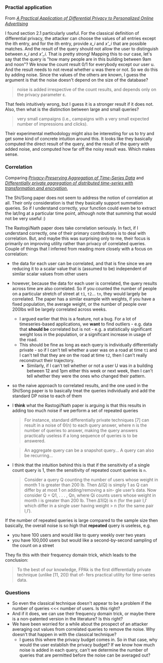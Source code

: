 ### Practial application ###

From [_A Practical Application of Diﬀerential Privacy to Personalized Online Advertising_](https://eprint.iacr.org/2011/152.pdf?fbclid=IwAR2EC4Gz0rjVv_-XCsEAiFcmp4XN_7vwU9PyL1H3RlAdoBN0Pm-nQnSZBkM)

I found section 2.1 particularly useful. For the classical definition of differential privacy, the attacker can choose the values of all entries except the ith entry, and for the ith entry, provide _x_i_ and _x'\_i_ that are possible matches. And the result of the query should not allow the user to distinguish between _x_i_ and _x'\_i_. That is pretty strong!
Mapping this to our case, let's say that the query is "how many people are in this building between 9am and noon"? We know the count result 0/1 for everybody except our user u. And the result needs to not reveal whether u was there or not. So we do this by adding noise.
Since the values of the others are known, I guess the argument is that the noise doesn't depend on the size of the database? 

> noise is added irrespective of the count results, and depends only on the privacy parameter ε.

That feels intuitively wrong, but I guess it is a stronger result if it does not. Also, then what is the distinction between large and small queries?

> very small campaigns (i.e., campaigns with a very small expected number of impressions and clicks). 

Their experimental methodology might also be interesting for us to try and get some kind of concrete intuition around this. It looks like they basically computed the direct result of the query, and the result of the query with added noise, and computed how far off the noisy result was. Which makes sense.

### Correlation ###

Comparing [_Privacy-Preserving Aggregation of Time-Series Data_](https://ssltest.cs.umd.edu/~elaine/docs/ndss2011.pdf) and [_Differentially private aggregation of distributed time-series with transformation and encryption_](http://dl.acm.org/citation.cfm?id=1807247),

The Shi/Song paper does not seem to address the notion of correlation at all. Their only consideration is that they basically support summation queries. So if I understand correctly, your function could even be to extract the lat/lng at a particular time point, although note that summing that would not be very useful :)


The Rastogi/Nath paper does take correlation seriously. In fact, if I understand correctly, one of their primary contributions is to deal with correlation. But, and maybe this was surprising only to me, their focus is primarily on improving utility rather than privacy of correlated queries.
Couple of things that I inferred from reading more closely with a focus on correlation:
- the data for each user can be correlated, and that is fine since we are reducing it to a scalar value that is (assumed to be) independent of similar scalar values from other users
- however, because the data for each user is correlated, the query results across time are also correlated. So if you counted the number of people on a particular stretch of street at `t1`, `t2`... `tn`, they would largely be correlated. The paper has a similar example with weights, if you have a fixed population, the average weight, or the number of people over 200lbs will be largely correlated across weeks.
   - I argued earlier that this is a feature, not a bug. For a lot of timeseries-based applications, we **want** to find outliers - e.g. data that **should be** correlated but is not - e.g. a statistically significant weight loss in the population, or a significant increase in usage of the road.
   - This should be fine as long as each query is individually differentially private - so if I can't tell whether a user was on a road at time `t1` and I can't tell that they are on the road at time `t2`, then I can't really reconstruct their trajectory.
     - Similarly, if I can't tell whether or not a user U was in a building between 12 and 1pm either this week or next week, then I can't tell whether they were the ones who changed their pattern.
- so the naive approach to correlated results, and the one used in the Shi/Song paper is to basically treat the queries individually and add the standard DP noise to each of them
- I **think** what the Rastogi/Nath paper is arguing is that this results in adding too much noise if we perform a set of repeated queries

    > For instance, standard differentially private techniques [7] can result in a noise of Θ(n) to each query answer, where n is the number of queries to answer, making the query answers practically useless if a long sequence of queries is to be answered.
    
    > An aggregate query can be a snapshot query... A query can also be recurring...
    
- I think that the intuition behind this is that if the sensitivity of a single count query is 1, then the sensitivity of repeated count queries is `n`.

    > Consider a query Q counting the number of users whose weight in month 1 is greater than 200 lb. Then ∆(Q) is simply 1 as Q can differ by at most 1 on adding/removing a sin- gle user’s data. Now consider Q = Q1, . . . , Qn, where Qi counts users whose weight in month i is greater than 200 lb. Then ∆1(Q) is n (for the pair I,I′ which differ in a single user having weight >
n (for the same pair I,I′).

If the number of repeated queries is large compared to the sample size  then basically, the overall noise is so high that **repeated** query is useless, e.g.
- you have 100 users and would like to query weekly over two years
- you have 100,000 users but would like a second-by-second sampling of the count on a street

They fix this with their frequency domain trick, which leads to the conclusion:

> To the best of our knowledge, FPAk is the first differentially private technique (unlike [11, 20]) that of- fers practical utility for time-series data.

### Questions ###

- So even the classical technique doesn't appear to be a problem if the number of queries <<< number of users. Is this right?
- And if it does, we can use their frequency domain trick, or maybe there is a non-patented version in the literature? Is this right?
- We have been worried for a while about the prospect of an attacker averaging out values from correlated queries to remove the noise. Why doesn't that happen in with the classical technique?
   - I guess this where the privacy budget comes in. So in that case, why would the user establish the privacy budget? If we know how much noise is added in each query, can't we determine the number of queries that are permitted before the noise can be averaged out? 


